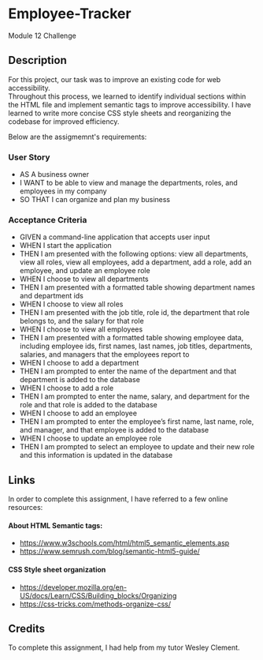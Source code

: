# Employee-Tracker

Module 12 Challenge

## Description

For this project, our task was to improve an existing code for web accessibility.  
Throughout this process, we learned to identify individual sections within the HTML file and implement semantic tags to improve accessibility.
I have learned to write more concise CSS style sheets and reorganizing the codebase for improved efficiency.

Below are the assigmemnt's requirements:

### User Story

* AS A business owner
* I WANT to be able to view and manage the departments, roles, and employees in my company
* SO THAT I can organize and plan my business

### Acceptance Criteria

* GIVEN a command-line application that accepts user input
* WHEN I start the application
* THEN I am presented with the following options: view all departments, view all roles, view all employees, add a department, add a role, add an employee, and update an employee role
* WHEN I choose to view all departments
* THEN I am presented with a formatted table showing department names and department ids
* WHEN I choose to view all roles
* THEN I am presented with the job title, role id, the department that role belongs to, and the salary for that role
* WHEN I choose to view all employees
* THEN I am presented with a formatted table showing employee data, including employee ids, first names, last names, job titles, departments, salaries, and managers that the employees report to
* WHEN I choose to add a department
* THEN I am prompted to enter the name of the department and that department is added to the database
* WHEN I choose to add a role
* THEN I am prompted to enter the name, salary, and department for the role and that role is added to the database
* WHEN I choose to add an employee
* THEN I am prompted to enter the employee’s first name, last name, role, and manager, and that employee is added to the database
* WHEN I choose to update an employee role
* THEN I am prompted to select an employee to update and their new role and this information is updated in the database

## Links

In order to complete this assignment, I have referred to a few online resources:

#### About HTML Semantic tags:
* https://www.w3schools.com/html/html5_semantic_elements.asp
* https://www.semrush.com/blog/semantic-html5-guide/

#### CSS Style sheet organization
* https://developer.mozilla.org/en-US/docs/Learn/CSS/Building_blocks/Organizing
* https://css-tricks.com/methods-organize-css/

## Credits

To complete this assignment, I had help from my tutor Wesley Clement. 
